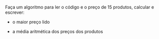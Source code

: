 Faça um algoritmo para ler o código e o preço de 15 produtos, calcular e escrever:  

-  o maior preço lido  

-  a média aritmética dos preços dos produtos 